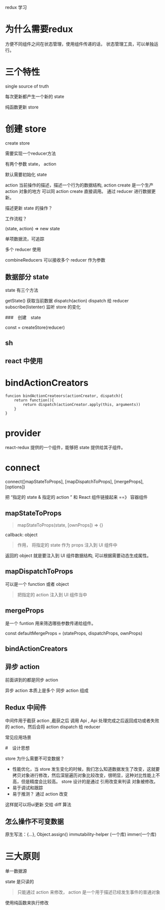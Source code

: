 redux 学习

# 为什么需要redux

方便不同组件之间在状态管理，使用组件传递的话，
状态管理工具，可以单独运行。


# 三个特性

single source of truth

每次更新都产生一个新的 state

纯函数更新 store

# 创建 store 

create store

需要实现一个reducer方法

有两个参数 state， action

默认需要初始化 state

action 当前操作的描述，描述一个行为的数据结构, action create  是一个生产  action 对象的地方 可以同 action create 直接调用。
通过 reducer 进行数据更新。

描述更新 state 的操作？

工作流程？

(state, action) => new state

单项数据流，可追踪

多个 reducer 使用

combineReducers  可以接收多个 reducer 作为参数

## 数据部分 state

state 有三个方法

getState() 获取当前数据
dispatch(action) dispatch 给 reducer
subscribe(listenter) 监听 store 的变化

###　创建　state

const = createStore(reducer)

## sh

##  react 中使用

# bindActionCreators

```
funcion bindActionCreateors(actionCreator, dispatch){
    return function(){
        return dispatch(actionCreator.apply(this, arguments))
    }
}
```

# provider

react-redux 提供的一个组件，能够把 state 提供给其子组件。

# connect

connect([mapStateToProps], [mapDispatchToProps], [mergeProps], [options])

把 “指定的 state & 指定的 action ” 和 React 组件链接起来 ==》 容器组件

## mapStateToProps

> mapStateToProps(state, [ownProps]) => {}

callback: object

> 作用， 将指定的 state 作为 props 注入到 UI 组件中

返回的 object 就是要注入到 UI 组件数据结构, 可以根据需要动态生成属性。

## mapDispatchToProps

可以是一个 function 或者 object

> 把指定的 action 注入到 UI 组件当中

## mergeProps

是一个 funtion 用来筛选哪些参数传递给组件。

const defaultMergeProps = (stateProps, dispatchProps, ownProps)


## bindActionCreators

## 异步 action  

前面讲到的都是同步 action

异步 action 本质上是多个 同步 action 组成

## Redux 中间件

中间件用于截获 action ,截获之后 调用 Api , Api 处理完成之后返回成功或者失败的 action，然后会将 action dispatch 给 reducer

常见应用场景

#　设计思想

store 为什么需要不可变数据？

* 性能优化，当 store 发生变化的时候，我们怎么知道数据发生了改变，这就要拷贝对象进行修改，然后深层遍历对象比较改变，很明显，这种对比性能上不高，但是精度会比较高。 store 设计的是通过 引用改变来判读 对象被修改。
* 易于调试和跟踪
* 易于推测？ 通过 action 改变


这样就可以将ui更新 交给 diff 算法

## 怎么操作不可变数据

原生写法：{...}, Object.assign()
immutability-helper (一个库)
immer(一个库)

# 三大原则

单一数据源

state 是只读的

> 只能通过 action 来修改， action 是一个用于描述已经发生事件的普通对象

使用纯函数来执行修改